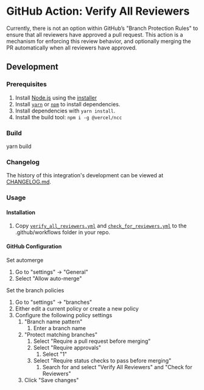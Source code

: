# GitHub Action: Verify All Reviewers 

Currently, there is not an option within GitHub’s "Branch Protection Rules" to ensure that all reviewers have approved a pull request. This action is a mechanism for enforcing this review behavior, and optionally merging the PR automatically when all reviewers have approved.

## Development

### Prerequisites

1. Install [Node.js](https://nodejs.org/) using the [installer](https://nodejs.org/en/download/) 
2. Install [`yarn`](https://yarnpkg.com/getting-started/install) or [`npm`](https://github.com/npm/cli#installation) to install dependencies.
3. Install dependencies with `yarn install`.
4. Install the build tool: `npm i -g @vercel/ncc`

### Build
yarn build 

### Changelog
 The history of this integration's development can be viewed at [CHANGELOG.md](CHANGELOG.md).


 ### Usage

 #### Installation
1. Copy [`verify_all_reviewers.yml`](https://github.com/JupiterOne/action-verify-all-reviewers/blob/main/.github/workflows/verify_all_reviewers.yml) and [`check_for_reviewers.yml`](https://github.com/JupiterOne/action-verify-all-reviewers/blob/main/.github/workflows/check_for_reviewers.yml) to the .github/workflows folder in your repo.



#### GitHub Configuration
Set automerge
1. Go to "settings" -> "General"
2. Select "Allow auto-merge"

Set the branch policies
1. Go to "settings" -> "branches" 
2. Either edit a current policy or create a new policy
3. Configure the following policy settings
    1. "Branch name pattern"
        1. Enter a branch name
    2. "Protect matching branches"
        1. Select "Require a pull request before merging"
        2. Select "Require approvals"
            1. Select "1"
        3. Select "Require status checks to pass before merging"
            1. Search for and select "Verify All Reviewers" and "Check for Reviewers"
    3. Click "Save changes"